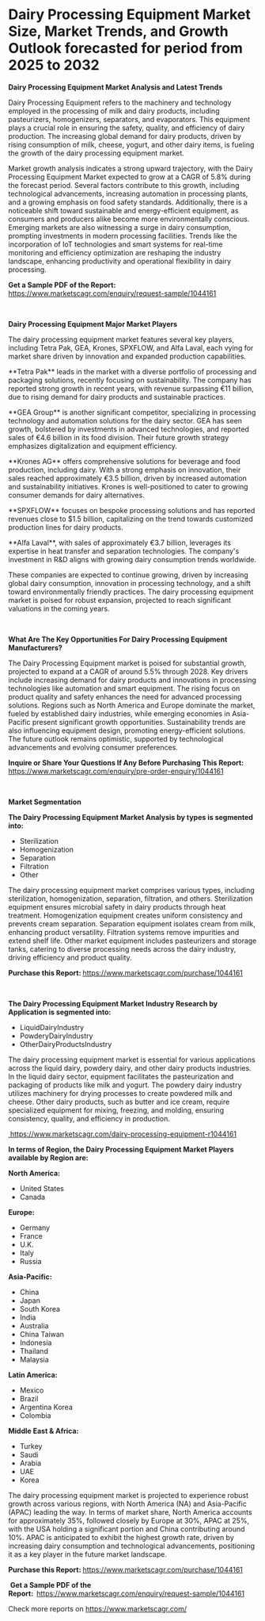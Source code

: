 <p><h1>Dairy Processing Equipment Market Size, Market Trends, and Growth Outlook forecasted for period from 2025 to 2032</h1></p><p><strong>Dairy Processing Equipment Market Analysis and Latest Trends</strong></p>
<p><p>Dairy Processing Equipment refers to the machinery and technology employed in the processing of milk and dairy products, including pasteurizers, homogenizers, separators, and evaporators. This equipment plays a crucial role in ensuring the safety, quality, and efficiency of dairy production. The increasing global demand for dairy products, driven by rising consumption of milk, cheese, yogurt, and other dairy items, is fueling the growth of the dairy processing equipment market.</p><p>Market growth analysis indicates a strong upward trajectory, with the Dairy Processing Equipment Market expected to grow at a CAGR of 5.8% during the forecast period. Several factors contribute to this growth, including technological advancements, increasing automation in processing plants, and a growing emphasis on food safety standards. Additionally, there is a noticeable shift toward sustainable and energy-efficient equipment, as consumers and producers alike become more environmentally conscious. Emerging markets are also witnessing a surge in dairy consumption, prompting investments in modern processing facilities. Trends like the incorporation of IoT technologies and smart systems for real-time monitoring and efficiency optimization are reshaping the industry landscape, enhancing productivity and operational flexibility in dairy processing.</p></p>
<p><strong>Get a Sample PDF of the Report:&nbsp;</strong> <a href="https://www.marketscagr.com/enquiry/request-sample/1044161?utm_campaign=2770&utm_medium=2&utm_source=Github&utm_content=ia&utm_term=08042025&utm_id=dairy-processing-equipment">https://www.marketscagr.com/enquiry/request-sample/1044161</a></p>
<p>&nbsp;</p>
<p><strong>Dairy Processing Equipment Major Market Players</strong></p>
<p><p>The dairy processing equipment market features several key players, including Tetra Pak, GEA, Krones, SPXFLOW, and Alfa Laval, each vying for market share driven by innovation and expanded production capabilities.</p><p>**Tetra Pak** leads in the market with a diverse portfolio of processing and packaging solutions, recently focusing on sustainability. The company has reported strong growth in recent years, with revenue surpassing €11 billion, due to rising demand for dairy products and sustainable practices.</p><p>**GEA Group** is another significant competitor, specializing in processing technology and automation solutions for the dairy sector. GEA has seen growth, bolstered by investments in advanced technologies, and reported sales of €4.6 billion in its food division. Their future growth strategy emphasizes digitalization and equipment efficiency.</p><p>**Krones AG** offers comprehensive solutions for beverage and food production, including dairy. With a strong emphasis on innovation, their sales reached approximately €3.5 billion, driven by increased automation and sustainability initiatives. Krones is well-positioned to cater to growing consumer demands for dairy alternatives.</p><p>**SPXFLOW** focuses on bespoke processing solutions and has reported revenues close to $1.5 billion, capitalizing on the trend towards customized production lines for dairy products. </p><p>**Alfa Laval**, with sales of approximately €3.7 billion, leverages its expertise in heat transfer and separation technologies. The company's investment in R&D aligns with growing dairy consumption trends worldwide.</p><p>These companies are expected to continue growing, driven by increasing global dairy consumption, innovation in processing technology, and a shift toward environmentally friendly practices. The dairy processing equipment market is poised for robust expansion, projected to reach significant valuations in the coming years.</p></p>
<p>&nbsp;</p>
<p><strong>What Are The Key Opportunities For Dairy Processing Equipment Manufacturers?</strong></p>
<p><p>The Dairy Processing Equipment market is poised for substantial growth, projected to expand at a CAGR of around 5.5% through 2028. Key drivers include increasing demand for dairy products and innovations in processing technologies like automation and smart equipment. The rising focus on product quality and safety enhances the need for advanced processing solutions. Regions such as North America and Europe dominate the market, fueled by established dairy industries, while emerging economies in Asia-Pacific present significant growth opportunities. Sustainability trends are also influencing equipment design, promoting energy-efficient solutions. The future outlook remains optimistic, supported by technological advancements and evolving consumer preferences.</p></p>
<p><strong>Inquire or Share Your Questions If Any Before Purchasing This Report:</strong> <a href="https://www.marketscagr.com/enquiry/pre-order-enquiry/1044161?utm_campaign=2770&utm_medium=2&utm_source=Github&utm_content=ia&utm_term=08042025&utm_id=dairy-processing-equipment">https://www.marketscagr.com/enquiry/pre-order-enquiry/1044161</a></p>
<p>&nbsp;</p>
<p><strong>Market Segmentation</strong></p>
<p><strong>The Dairy Processing Equipment Market Analysis by types is segmented into:</strong></p>
<p><ul><li>Sterilization</li><li>Homogenization</li><li>Separation</li><li>Filtration</li><li>Other</li></ul></p>
<p><p>The dairy processing equipment market comprises various types, including sterilization, homogenization, separation, filtration, and others. Sterilization equipment ensures microbial safety in dairy products through heat treatment. Homogenization equipment creates uniform consistency and prevents cream separation. Separation equipment isolates cream from milk, enhancing product versatility. Filtration systems remove impurities and extend shelf life. Other market equipment includes pasteurizers and storage tanks, catering to diverse processing needs across the dairy industry, driving efficiency and product quality.</p></p>
<p><strong>Purchase this Report:&nbsp;</strong><a href="https://www.marketscagr.com/purchase/1044161?utm_campaign=2770&utm_medium=2&utm_source=Github&utm_content=ia&utm_term=08042025&utm_id=dairy-processing-equipment">https://www.marketscagr.com/purchase/1044161</a></p>
<p>&nbsp;</p>
<p><strong>The Dairy Processing Equipment Market Industry Research by Application is segmented into:</strong></p>
<p><ul><li>LiquidDairyIndustry</li><li>PowderyDairyIndustry</li><li>OtherDairyProductsIndustry</li></ul></p>
<p><p>The dairy processing equipment market is essential for various applications across the liquid dairy, powdery dairy, and other dairy products industries. In the liquid dairy sector, equipment facilitates the pasteurization and packaging of products like milk and yogurt. The powdery dairy industry utilizes machinery for drying processes to create powdered milk and cheese. Other dairy products, such as butter and ice cream, require specialized equipment for mixing, freezing, and molding, ensuring consistency, quality, and efficiency in production.</p></p>
<p><a href="https://www.marketscagr.com/dairy-processing-equipment-r1044161?utm_campaign=2770&utm_medium=2&utm_source=Github&utm_content=ia&utm_term=08042025&utm_id=dairy-processing-equipment">&nbsp;https://www.marketscagr.com/dairy-processing-equipment-r1044161</a></p>
<p><strong>In terms of Region, the Dairy Processing Equipment Market Players available by Region are:</strong></p>
<p>
    <p> <strong> North America: </strong>
        <ul>
            <li>United States</li>
            <li>Canada</li>
        </ul>
        </p> 
    <p> <strong> Europe: </strong>
        <ul>
            <li>Germany</li>
            <li>France</li>
            <li>U.K.</li>
            <li>Italy</li>
            <li>Russia</li>
        </ul>
        </p> 
    <p> <strong> Asia-Pacific: </strong>
        <ul>
            <li>China</li>
            <li>Japan</li>
            <li>South Korea</li>
            <li>India</li>
            <li>Australia</li>
            <li>China Taiwan</li>
            <li>Indonesia</li>
            <li>Thailand</li>
            <li>Malaysia</li>
        </ul>
        </p> 
    <p> <strong> Latin America: </strong>
        <ul>
            <li>Mexico</li>
            <li>Brazil</li>
            <li>Argentina Korea</li>
            <li>Colombia</li>
        </ul>
        </p> 
    <p> <strong> Middle East & Africa: </strong>
        <ul>
            <li>Turkey</li>
            <li>Saudi</li>
            <li>Arabia</li>
            <li>UAE</li>
            <li>Korea</li>
        </ul>
    </p>
    </p>
<p><p>The dairy processing equipment market is projected to experience robust growth across various regions, with North America (NA) and Asia-Pacific (APAC) leading the way. In terms of market share, North America accounts for approximately 35%, followed closely by Europe at 30%, APAC at 25%, with the USA holding a significant portion and China contributing around 10%. APAC is anticipated to exhibit the highest growth rate, driven by increasing dairy consumption and technological advancements, positioning it as a key player in the future market landscape.</p></p>
<p><strong>Purchase this Report: </strong><a href="https://www.marketscagr.com/purchase/1044161?utm_campaign=2770&utm_medium=2&utm_source=Github&utm_content=ia&utm_term=08042025&utm_id=dairy-processing-equipment">https://www.marketscagr.com/purchase/1044161</a></p>
<p>&nbsp;<strong>Get a Sample PDF of the Report:&nbsp;&nbsp;</strong><a href="https://www.marketscagr.com/enquiry/request-sample/1044161?utm_campaign=2770&utm_medium=2&utm_source=Github&utm_content=ia&utm_term=08042025&utm_id=dairy-processing-equipment">https://www.marketscagr.com/enquiry/request-sample/1044161</a></p>
<p><strong></strong></p>
<p>Check more reports on <a href="https://www.marketscagr.com/?utm_campaign=2770&utm_medium=2&utm_source=Github&utm_content=ia&utm_term=08042025&utm_id=dairy-processing-equipment">https://www.marketscagr.com/</a></p>